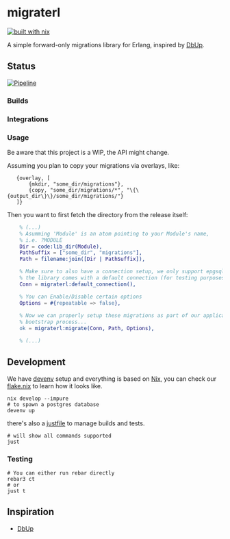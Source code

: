 # migraterl

[![built with nix](https://builtwithnix.org/badge.svg)](https://builtwithnix.org)

A simple forward-only migrations library for Erlang, inspired by [DbUp](https://dbup.readthedocs.io/en/latest/).

## Status

[![Pipeline](https://github.com/dont-rely-on-nulls/migraterl/actions/workflows/pipelines.yml/badge.svg)](https://github.com/dont-rely-on-nulls/migraterl/actions/workflows/pipelines.yml)

### Builds

### Integrations

### Usage

Be aware that this project is a WIP, the API might change.

Assuming you plan to copy your migrations via overlays, like:

```
   {overlay, [
       {mkdir, "some_dir/migrations"},
       {copy, "some_dir/migrations/*", "\{\{output_dir\}\}/some_dir/migrations/"}
   ]}
```

Then you want to first fetch the directory from the release itself:

```erlang
    % (...)
    % Asumming 'Module' is an atom pointing to your Module's name,
    % i.e. ?MODULE
    Dir = code:lib_dir(Module),
    PathSuffix = ["some_dir", "migrations"],
    Path = filename:join([Dir | PathSuffix]),

    % Make sure to also have a connection setup, we only support epgsql for now,
    % the library comes with a default connection (for testing purposes only).
    Conn = migraterl:default_connection(),

    % You can Enable/Disable certain options
    Options = #{repeatable => false},
    
    % Now we can properly setup these migrations as part of our application
    % bootstrap process...
    ok = migraterl:migrate(Conn, Path, Options),

    % (...)
```

## Development

We have [devenv](https://devenv.sh/) setup and everything is based on [Nix](https://nixos.org/), you can check our [flake.nix](https://github.com/dont-rely-on-nulls/migraterl/blob/master/flake.nix) to learn how it looks like.

```shell
nix develop --impure
# to spawn a postgres database
devenv up
```
there's also a [justfile](https://github.com/casey/just) to manage builds and tests.
```shell
# will show all commands supported
just
```

### Testing

```shell
# You can either run rebar directly
rebar3 ct
# or
just t
```

## Inspiration

- [DbUp](https://dbup.readthedocs.io/en/latest/)
